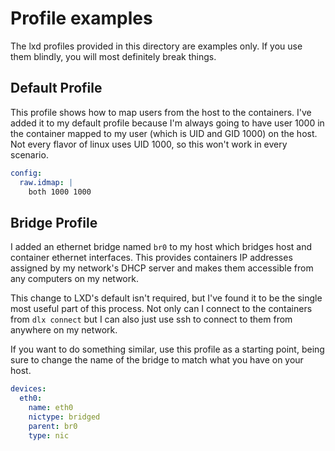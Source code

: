# Profile examples

The lxd profiles provided in this directory are examples only. If you use them blindly, you will most definitely break things.

## Default Profile

This profile shows how to map users from the host to the containers. I've added it to my default profile because I'm always going to have user 1000 in the container mapped to my user (which is UID and GID 1000) on the host. Not every flavor of linux uses UID 1000, so this won't work in every scenario.

```yaml
config:
  raw.idmap: |
    both 1000 1000
```

## Bridge Profile

I added an ethernet bridge named `br0` to my host which bridges host and container ethernet interfaces. This provides containers IP addresses assigned by my network's DHCP server and makes them accessible from any computers on my network. 

This change to LXD's default isn't required, but I've found it to be the single most useful part of this process. Not only can I connect to the containers from `dlx connect` but I can also just use ssh to connect to them from anywhere on my network.

If you want to do something similar, use this profile as a starting point, being sure to change the name of the bridge to match what you have on your host.

```yaml
devices:
  eth0:
    name: eth0
    nictype: bridged
    parent: br0
    type: nic
```